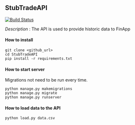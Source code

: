 ## StubTradeAPI

[![Build Status](https://travis-ci.org/NitigyaS/StubTradeAPI.svg?branch=master)](https://travis-ci.org/NitigyaS/StubTradeAPI)

*Description* : The API is used to provide historic data to FinApp

#### How to install
```
git clone <github_url>
cd StubTradeAPI
pip install -r requirements.txt
```

#### How to start server
Migrations not need to be run every time. 
```
python manage.py makemigrations
python manage.py migrate
python manage.py runserver
```

#### How to load data to the API

```
python load.py data.csv
```
